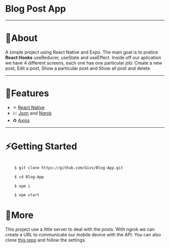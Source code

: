 <h1>
    Blog Post App
</h1>






---

# 📖About
A simple project using React Native and Expo. The main goal is to pratice **React Hooks** useReducer, useState and useEffect. Inside off our aplication we have 4 different screens, each one has one particular job: Create a new post, Edit a post, Show a particular post and Show all post and delete.

---

# 🚀Features

- ⚛ [React Native](https://reactnative.dev/)
- 💹 [Json](https://www.json.org/json-pt.html) and [Ngrok](https://ngrok.com/)
- ♻ [Axios](https://github.com/axios/axios)

---

# ⚡Getting Started

``` bash

    $ git clone https://github.com/Givs/Blog-App.git

    $ cd Blog-App

    $ npm i 

    $ npm start

```
# 🚩More
This project use a little server to deal with the posts. With ngrok we can create a URL to communicate our mobile device with the API. You can also clone [this repo](https://github.com/Givs/Json-Server.git) and follow the settings. 
    
